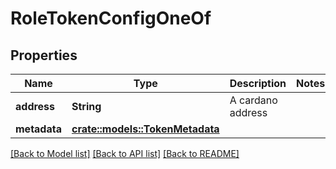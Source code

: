 # RoleTokenConfigOneOf

## Properties

Name | Type | Description | Notes
------------ | ------------- | ------------- | -------------
**address** | **String** | A cardano address | 
**metadata** | [**crate::models::TokenMetadata**](TokenMetadata.md) |  | 

[[Back to Model list]](../README.md#documentation-for-models) [[Back to API list]](../README.md#documentation-for-api-endpoints) [[Back to README]](../README.md)


